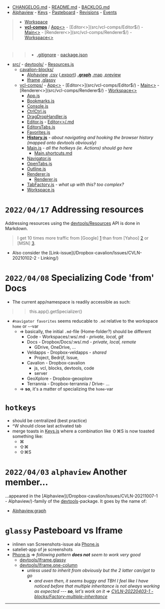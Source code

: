* [CHANGELOG.md]() - [README.md]() - [BACKLOG.md]()
* [Alphaview]([!devtools/:]) - [Keys]([!devtools/:]) - [Pasteboard]([!devtools/:]) - [Revisions]([!devtools/:]) - [Events]([!devtools/console/:])

> * [Workspace<devtools>](/Library/vcl-comps/devtools/Workspace$/devtools.js)
> * **[vcl-comps](src/:/)** / [App<>](src/vcl-comps/App$/) - [Editor<>](src/vcl-comps/Editor$/) - [Main<>](src/vcl-comps/Main$/)  - [Renderer<>](src/vcl-comps/Renderer$/) - [Workspace<>](src/vcl-comps/Workspace$/)

#  

>> * [.gitignore]() - [package.json]()
* [src/]() - [devtools/](src/:) - [Resources.js](src/devtools/:)
	* [cavalion-blocks/](src/:)
		* [Alphaview]([!./src/cavalion-blocks/:]) [.csv]([./src/cavalion-blocks/Alphaview:]) ([.export]([./src/cavalion-blocks/Alphaview:]))
		**[.graph]([./src/cavalion-blocks/Alphaview:])** [.map]([./src/cavalion-blocks/Alphaview:]) [.preview]([./src/cavalion-blocks/Alphaview:]) 
		* [Iframe]([./src/cavalion-blocks/:]) [.glassy]([./src/cavalion-blocks/Iframe:])
	* [vcl-comps/](src/:) - [App<>](src/vcl-comps/App$/) - [Editor<>](src/vcl-comps/Editor$/) - [Main<>](src/vcl-comps/Main$/)  - [Renderer<>](src/vcl-comps/Renderer$/) - [Workspace<>](src/vcl-comps/Workspace$/)
		* [App.js](src/vcl-comps/:)
		* [Bookmarks.js](src/vcl-comps/:)
		* [Console.js](src/vcl-comps/:)
		* [CtrlCtrl.js](src/vcl-comps/:)
		* [DragDropHandler.js](src/vcl-comps/:)
		* [Editor.js](src/vcl-comps/:) - [Editor<>/.md](src/vcl-comps/Editor$/.md)
		* [EditorsTabs.js](src/vcl-comps/:)
		* [Favorites.js](src/vcl-comps/:)
		* **[History.js](src/vcl-comps/:)** - _about navigating and hooking the browser history (mapped onto devtools obviously)_
		* [Main.js](src/vcl-comps/:) - _all the hotkeys (ie. Actions) should go here_
			* [Main.shortcuts.md](src/vcl-comps/:)
		* [Navigator.js](src/vcl-comps/:)
		* [OpenTabs.js](src/vcl-comps/:)
		* [Outline.js](src/vcl-comps/:)
		* [Renderer.js](src/vcl-comps/:)
			* [Renderer<gds>.js](./Renderer$/gds.js)
		* [TabFactory.js](src/vcl-comps/:) - _what up with this? too complex?_
		* [Workspace.js](src/vcl-comps/:)

# `2022/04/17` Addressing resources

Addressing resources using the [devtools/Resources](/Library/node_modules/cavalion-devtools/src/:.js) API is done in Markdown. 

> I get 10 times more traffic from [Google] [1] than from
[Yahoo] [2] or [MSN] [3].

  [1]: http://google.com/        "Google"
  [2]: http://search.yahoo.com/  "Yahoo Search"
  [3]: http://search.msn.com/    "MSN Search"

* Also consider the [Link-issue](/Dropbox-cavalion/Issues/CVLN-20210102-2 - Linking/)

# `2022/04/08` Specializing Code 'from' Docs

* The current app/namespace is readily accessible as such:

>>	this.app().getSpecializer()

* `#navigator favorites` seems reducable to `.md` relative to the workspace `home` or `~`-var
	* => basically, the initial `.md`-file (Home-folder?) should be different
		* Code - Workspaces/:ws/.md - _private, local, git_
		* Docs - Dropbox/Docs/:ws/.md - _private, local, remote_
			* GDrive, OneDrive, ...
		* Veldapps - Dropbox-veldapps - _shared_
			* Project, Bedrijf, Issue, 
		* Cavalion - Dropbox-cavalion
			* js, vcl, blocks, devtools, code
			* server
		* GeoXplore - Dropbox-geoxplore
		* Terrannia - Dropbox-terrannia / Drive- ...
	* => **so**, it's a matter of specializing the `home`-var

# `hotkeys`

* should be centralized (best practice)
* ^W should close last activated tab
* merge toasts in [Keys.js](src/cavalion-blocks/:) where a combination like ⇧⌘S is now toasted something like:
	* ⌘
	* ⇧⌘
	* ⇧⌘S

# `2022/04/03` `alphaview` Another member...

...appeared in the [Alphaview](/Dropbox-cavalion/Issues/CVLN-20211007-1 - Alphaview/)-family of the [devtools](src/cavalion-blocks/)-package. It goes by the name of:

* [Alphaview.graph]([./src/cavalion-blocks/:])

# `glassy` Pasteboard vs Iframe

* inlinen van Screenshots-issue ala [Phone.js](/Dropbox-veldapps/VeldwerkGT/:)
* sateliet-app of je screenshots
* [Phone.js](/Dropbox-veldapps/VeldwerkGT/:) => _following pattern **does not** seem to work very good_
	* [devtools/Iframe.glassy]([:])
	* [devtools/Iframe.one-column]([:])
		* _unless used to inherit from obviously but the 2 latter can/got to go_
			* _and even then, it seems buggy and TBH I feel like I have noticed before that multiple inheritance is not always working as expected --- **so**, let's work on it => [CVLN-20220403-1 - blocks/Factory-multiple-inheritance](/Dropbox-cavalion/Issues/:/:/)_
---

